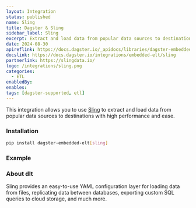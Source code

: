 ```yaml
---
layout: Integration
status: published
name: Sling
title: Dagster & Sling
sidebar_label: Sling
excerpt: Extract and load data from popular data sources to destinations with Sling through Dagster.
date: 2024-08-30
apireflink: https://docs.dagster.io/_apidocs/libraries/dagster-embedded-elt
docslink: https://docs.dagster.io/integrations/embedded-elt/sling
partnerlink: https://slingdata.io/
logo: /integrations/sling.png
categories:
  - ETL
enabledBy:
enables:
tags: [dagster-supported, etl]
---
```




This integration allows you to use [Sling](https://slingdata.io/) to extract and load data from popular data sources to destinations with high performance and ease.

### Installation

```bash
pip install dagster-embedded-elt[sling]
```

### Example

<CodeExample filePath="integrations/sling.py" language="python" />

### About dlt

Sling provides an easy-to-use YAML configuration layer for loading data from files, replicating data between databases, exporting custom SQL queries to cloud storage, and much more.
